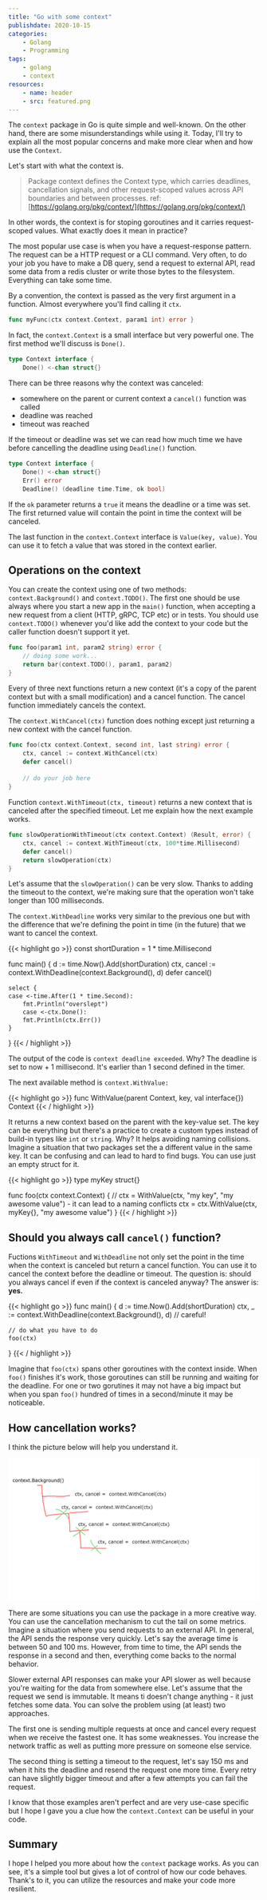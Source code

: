 ```yaml
---
title: "Go with some context"
publishdate: 2020-10-15
categories:
    - Golang
    - Programming
tags:
    - golang
    - context
resources:
    - name: header
    - src: featured.png
---
```


The `context` package in Go is quite simple and well-known. On the other hand, there are some misunderstandings while using it. Today, I'll try to explain all the most popular concerns and make more clear when and how use the `Context`.

Let's start with what the context is.

> Package context defines the Context type, which carries deadlines, cancellation signals, and other request-scoped values across API boundaries and between processes.
> ref: [https://golang.org/pkg/context/](https://golang.org/pkg/context/)

In other words, the context is for stoping goroutines and it carries request-scoped values. What exactly does it mean in practice?

The most popular use case is when you have a request-response pattern. The request can be a HTTP request or a CLI command. Very often, to do your job you have to make a DB query, send a request to external API, read some data from a redis cluster or write those bytes to the filesystem. Everything can take some time.

By a convention, the context is passed as the very first argument in a function. Almost everywhere you'll find calling it `ctx`.

```go
func myFunc(ctx context.Context, param1 int) error }
```

In fact, the `context.Context` is a small interface but very powerful one. The first method we'll discuss is `Done()`.

```go
type Context interface {
    Done() <-chan struct{}
```

There can be three reasons why the context was canceled:

- somewhere on the parent or current context a `cancel()` function was called
- deadline was reached
- timeout was reached

If the timeout or deadline was set we can read how much time we have before cancelling the deadline using `Deadline()` function.

```go
type Context interface {
    Done() <-chan struct{}
    Err() error
    Deadline() (deadline time.Time, ok bool)
```

If the `ok` parameter returns a `true` it means the deadline or a time was set. The first returned value will contain the point in time the context will be canceled.

The last function in the `context.Context` interface is `Value(key, value)`. You can use it to fetch a value that was stored in the context earlier.

## Operations on the context

You can create the context using one of two methods: `context.Background()` and `context.TODO()`. The first one should be use always where you start a new app in the `main()` function, when accepting a new request from a client (HTTP, gRPC, TCP etc) or in tests. You should use `context.TODO()` whenever you'd like add the context to your code but the caller function doesn't support it yet.

```go
func foo(param1 int, param2 string) error {
    // doing some work...
    return bar(context.TODO(), param1, param2)
}
```

Every of three next functions return a new context (it's a copy of the parent context but with a small modification) and a cancel function. The cancel function immediately cancels the context.

The `context.WithCancel(ctx)` function does nothing except just returning a new context with the cancel function.

```go
func foo(ctx context.Context, second int, last string) error {
    ctx, cancel := context.WithCancel(ctx)
    defer cancel()

    // do your job here
}
```

Function `context.WithTimeout(ctx, timeout)` returns a new context that is canceled after the specified timeout. Let me explain how the next example works.

```go
func slowOperationWithTimeout(ctx context.Context) (Result, error) {
    ctx, cancel := context.WithTimeout(ctx, 100*time.Millisecond)
    defer cancel()
    return slowOperation(ctx)
}
```

Let's assume that the `slowOperation()` can be very slow. Thanks to adding the timeout to the context, we're making sure that the operation won't take longer than 100 milliseconds.

The `context.WithDeadline` works very similar to the previous one but with the difference that we're defining the point in time (in the future) that we want to cancel the context.

{{< highlight go >}}
const shortDuration = 1 * time.Millisecond

func main() {
    d := time.Now().Add(shortDuration)
    ctx, cancel := context.WithDeadline(context.Background(), d)
    defer cancel()

    select {
    case <-time.After(1 * time.Second):
        fmt.Println("overslept")
        case <-ctx.Done():
        fmt.Println(ctx.Err())
    }
}
{{< / highlight >}}

The output of the code is `context deadline exceeded`. Why? The deadline is set to now + 1 millisecond. It's earlier than 1 second defined in the timer. 

The next available method is `context.WithValue:`

{{< highlight go >}}
func WithValue(parent Context, key, val interface{}) Context
{{< / highlight >}}

It returns a new context based on the parent with the key-value set. The key can be everything but there's a practice to create a custom types instead of build-in types like `int` or `string`. Why? It helps avoiding naming collisions. Imagine a situation that two packages set the a different value in the same key. It can be confusing and can lead to hard to find bugs. You can use just an empty struct for it.

{{< highlight go >}}
type myKey struct{}

func foo(ctx context.Context) {
    // ctx = WithValue(ctx, "my key", "my awesome value") - it can lead to a naming conflicts
   ctx = ctx.WithValue(ctx, myKey{}, "my awesome value")
}
{{< / highlight >}}


## Should you always call `cancel()` function?

Fuctions `WithTimeout` and `WithDeadline` not only set the point in the time when the context is canceled but return a cancel function. You can use it to cancel the context before the deadline or timeout. The question is: should you always cancel if even if the context is canceled anyway? The answer is: **yes.**

{{< highlight go >}}
func main() {
    d := time.Now().Add(shortDuration)
    ctx, _ := context.WithDeadline(context.Background(), d) // careful!

    // do what you have to do
    foo(ctx)
}
{{< / highlight >}}

Imagine that `foo(ctx)` spans other goroutines with the context inside. When `foo()` finishes it's work, those goroutines can still be running and waiting for the deadline. For one or two gorutines it may not have a big impact but when you span `foo()` hundred of times in a second/minute it may be noticeable.

## How cancellation works?

I think the picture below will help you understand it.

![cancelation](cancel.png)

There are some situations you can use the package in a more creative way. You can use the cancellation mechanism to cut the tail on some metrics. Imagine a situation where you send requests to an external API. In general, the API sends the response very quickly. Let's say the average time is between 50 and 100 ms. However, from time to time, the API sends the response in a second and then, everything come backs to the normal behavior.

Slower external API responses can make your API slower as well because you're waiting for the data from somewhere else. Let's assume that the request we send is immutable. It means ti doesn't change anything - it just fetches some data. You can solve the problem using (at least) two approaches.

The first one is sending multiple requests at once and cancel every request when we receive the fastest one. It has some weaknesses. You increase the network traffic as well as putting more pressure on someone else service.

The second thing is setting a timeout to the request, let's say 150 ms and when it hits the deadline and resend the request one more time. Every retry can have slightly bigger timeout and after a few attempts you can fail the request.

I know that those examples aren't perfect and are very use-case specific but I hope I gave you a clue how the `context.Context` can be useful in your code.

## Summary

I hope I helped you more about how the `context` package works. As you can see, it's a simple tool but gives a lot of control of how our code behaves. Thank's to it, you can utilize the resources and make your code more resilient.
